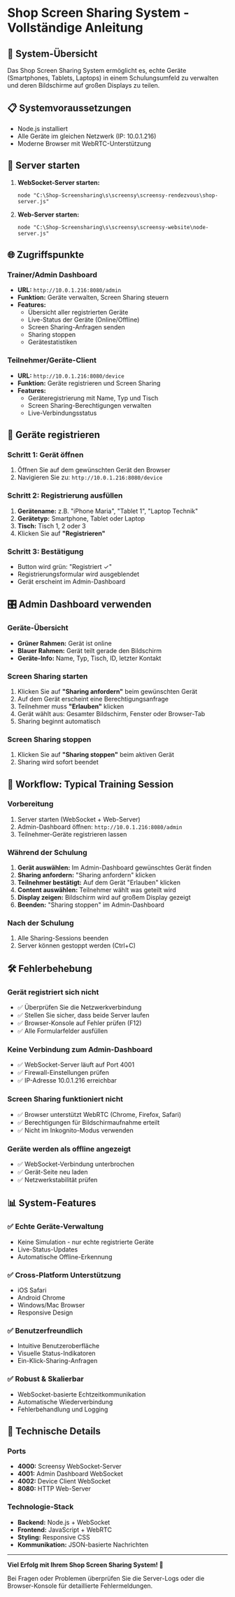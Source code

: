 # Shop Screen Sharing System - Vollständige Anleitung

## 🚀 System-Übersicht

Das Shop Screen Sharing System ermöglicht es, echte Geräte (Smartphones, Tablets, Laptops) in einem Schulungsumfeld zu verwalten und deren Bildschirme auf großen Displays zu teilen.

## 📋 Systemvoraussetzungen

- Node.js installiert
- Alle Geräte im gleichen Netzwerk (IP: 10.0.1.216)
- Moderne Browser mit WebRTC-Unterstützung

## 🔧 Server starten

1. **WebSocket-Server starten:**
   ```
   node "C:\Shop-Screensharing\s\screensy\screensy-rendezvous\shop-server.js"
   ```

2. **Web-Server starten:**
   ```
   node "C:\Shop-Screensharing\s\screensy\screensy-website\node-server.js"
   ```

## 🌐 Zugriffspunkte

### Trainer/Admin Dashboard
- **URL:** `http://10.0.1.216:8080/admin`
- **Funktion:** Geräte verwalten, Screen Sharing steuern
- **Features:**
  - Übersicht aller registrierten Geräte
  - Live-Status der Geräte (Online/Offline)
  - Screen Sharing-Anfragen senden
  - Sharing stoppen
  - Gerätestatistiken

### Teilnehmer/Geräte-Client
- **URL:** `http://10.0.1.216:8080/device`
- **Funktion:** Geräte registrieren und Screen Sharing
- **Features:**
  - Geräteregistrierung mit Name, Typ und Tisch
  - Screen Sharing-Berechtigungen verwalten
  - Live-Verbindungsstatus

## 📱 Geräte registrieren

### Schritt 1: Gerät öffnen
1. Öffnen Sie auf dem gewünschten Gerät den Browser
2. Navigieren Sie zu: `http://10.0.1.216:8080/device`

### Schritt 2: Registrierung ausfüllen
1. **Gerätename:** z.B. "iPhone Maria", "Tablet 1", "Laptop Technik"
2. **Gerätetyp:** Smartphone, Tablet oder Laptop
3. **Tisch:** Tisch 1, 2 oder 3
4. Klicken Sie auf **"Registrieren"**

### Schritt 3: Bestätigung
- Button wird grün: "Registriert ✓"
- Registrierungsformular wird ausgeblendet
- Gerät erscheint im Admin-Dashboard

## 🎛️ Admin Dashboard verwenden

### Geräte-Übersicht
- **Grüner Rahmen:** Gerät ist online
- **Blauer Rahmen:** Gerät teilt gerade den Bildschirm
- **Geräte-Info:** Name, Typ, Tisch, ID, letzter Kontakt

### Screen Sharing starten
1. Klicken Sie auf **"Sharing anfordern"** beim gewünschten Gerät
2. Auf dem Gerät erscheint eine Berechtigungsanfrage
3. Teilnehmer muss **"Erlauben"** klicken
4. Gerät wählt aus: Gesamter Bildschirm, Fenster oder Browser-Tab
5. Sharing beginnt automatisch

### Screen Sharing stoppen
1. Klicken Sie auf **"Sharing stoppen"** beim aktiven Gerät
2. Sharing wird sofort beendet

## 🔄 Workflow: Typical Training Session

### Vorbereitung
1. Server starten (WebSocket + Web-Server)
2. Admin-Dashboard öffnen: `http://10.0.1.216:8080/admin`
3. Teilnehmer-Geräte registrieren lassen

### Während der Schulung
1. **Gerät auswählen:** Im Admin-Dashboard gewünschtes Gerät finden
2. **Sharing anfordern:** "Sharing anfordern" klicken
3. **Teilnehmer bestätigt:** Auf dem Gerät "Erlauben" klicken
4. **Content auswählen:** Teilnehmer wählt was geteilt wird
5. **Display zeigen:** Bildschirm wird auf großem Display gezeigt
6. **Beenden:** "Sharing stoppen" im Admin-Dashboard

### Nach der Schulung
1. Alle Sharing-Sessions beenden
2. Server können gestoppt werden (Ctrl+C)

## 🛠️ Fehlerbehebung

### Gerät registriert sich nicht
- ✅ Überprüfen Sie die Netzwerkverbindung
- ✅ Stellen Sie sicher, dass beide Server laufen
- ✅ Browser-Konsole auf Fehler prüfen (F12)
- ✅ Alle Formularfelder ausfüllen

### Keine Verbindung zum Admin-Dashboard
- ✅ WebSocket-Server läuft auf Port 4001
- ✅ Firewall-Einstellungen prüfen
- ✅ IP-Adresse 10.0.1.216 erreichbar

### Screen Sharing funktioniert nicht
- ✅ Browser unterstützt WebRTC (Chrome, Firefox, Safari)
- ✅ Berechtigungen für Bildschirmaufnahme erteilt
- ✅ Nicht im Inkognito-Modus verwenden

### Geräte werden als offline angezeigt
- ✅ WebSocket-Verbindung unterbrochen
- ✅ Gerät-Seite neu laden
- ✅ Netzwerkstabilität prüfen

## 📊 System-Features

### ✅ Echte Geräte-Verwaltung
- Keine Simulation - nur echte registrierte Geräte
- Live-Status-Updates
- Automatische Offline-Erkennung

### ✅ Cross-Platform Unterstützung
- iOS Safari
- Android Chrome
- Windows/Mac Browser
- Responsive Design

### ✅ Benutzerfreundlich
- Intuitive Benutzeroberfläche
- Visuelle Status-Indikatoren
- Ein-Klick-Sharing-Anfragen

### ✅ Robust & Skalierbar
- WebSocket-basierte Echtzeitkommunikation
- Automatische Wiederverbindung
- Fehlerbehandlung und Logging

## 🔧 Technische Details

### Ports
- **4000:** Screensy WebSocket-Server
- **4001:** Admin Dashboard WebSocket
- **4002:** Device Client WebSocket
- **8080:** HTTP Web-Server

### Technologie-Stack
- **Backend:** Node.js + WebSocket
- **Frontend:** JavaScript + WebRTC
- **Styling:** Responsive CSS
- **Kommunikation:** JSON-basierte Nachrichten

---

**Viel Erfolg mit Ihrem Shop Screen Sharing System! 🎉**

Bei Fragen oder Problemen überprüfen Sie die Server-Logs oder die Browser-Konsole für detaillierte Fehlermeldungen.
